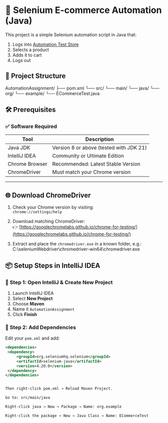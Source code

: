 # 🛒 Selenium E-commerce Automation (Java)

This project is a simple Selenium automation script in Java that:

1. Logs into [Automation Test Store](https://automationteststore.com)
2. Selects a product
3. Adds it to cart
4. Logs out



## 📁 Project Structure

AutomationAssignment/
├── pom.xml
└── src/
└── main/
└── java/
└── org/
└── example/
└── ECommerceTest.java



## 🛠️ Prerequisites

### ✅ Software Required

| Tool             | Description                          |
|------------------|--------------------------------------|
| Java JDK         | Version 8 or above (tested with JDK 21) |
| IntelliJ IDEA    | Community or Ultimate Edition        |
| Chrome Browser   | Recommended: Latest Stable Version   |
| ChromeDriver     | Must match your Chrome version       |

---

## 🌐 Download ChromeDriver

1. Check your Chrome version by visiting:  
   `chrome://settings/help`

2. Download matching ChromeDriver:  
   👉 [https://googlechromelabs.github.io/chrome-for-testing/](https://googlechromelabs.github.io/chrome-for-testing/)

3. Extract and place the `chromedriver.exe` in a known folder, e.g.:
C:\seleniumWebdriver\chromedriver-win64\chromedriver.exe



## 📦 Setup Steps in IntelliJ IDEA

### 🔧 Step 1: Open IntelliJ & Create New Project

1. Launch IntelliJ IDEA
2. Select **New Project**
3. Choose **Maven**
4. Name it `AutomationAssignment`
5. Click **Finish**

### 🧾 Step 2: Add Dependencies

Edit your `pom.xml` and add:
```xml
<dependencies>
 <dependency>
     <groupId>org.seleniumhq.selenium</groupId>
     <artifactId>selenium-java</artifactId>
     <version>4.20.0</version>
 </dependency>
</dependencies>


Then right-click pom.xml → Reload Maven Project.

Go to: src/main/java

Right-click java → New → Package → Name: org.example

Right-click the package → New → Java Class → Name: ECommerceTest
